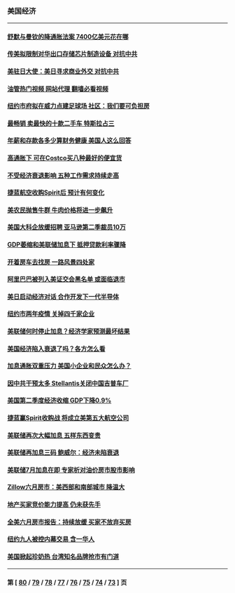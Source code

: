 ### 美国经济
---
#### [舒默与曼钦的降通胀法案 7400亿美元花在哪](../../pages/ncid1078158/n13793348.md?08020445) 
#### [传美拟限制对华出口存储芯片制造设备 对抗中共](../../pages/ncid1078158/n13793310.md?08020445) 
#### [美驻日大使：美日寻求商业外交 对抗中共](../../pages/ncid1078158/n13793212.md?08020445) 
#### [油管热门视频 网站代理 翻墙必看视频](http://209.222.30.114:81/youtube.html?08020445)
#### [纽约市府拟在威力点建足球场 社区：我们要可负担房](../../pages/ncid1078158/n13793001.md?08020445) 
#### [最畅销 卖最快的十款二手车 特斯拉占三](../../pages/ncid1078158/n13790480.md?08020445) 
#### [年薪和存款各多少算财务健康 美国人这么回答](../../pages/ncid1078158/n13791305.md?08020445) 
#### [高通胀下 可在Costco买八种最好的便宜货](../../pages/ncid1078158/n13786687.md?08020445) 
#### [不受经济衰退影响 五种工作需求持续走高](../../pages/ncid1078158/n13792032.md?08020445) 
#### [捷蓝航空收购Spirit后 预计有何变化](../../pages/ncid1078158/n13792405.md?08020445) 
#### [美农民抛售牛群 牛肉价格将进一步飙升](../../pages/ncid1078158/n13792403.md?08020445) 
#### [美国大科企放缓招聘 亚马逊第二季裁员10万](../../pages/ncid1078158/n13792044.md?08020445) 
#### [GDP萎缩和美联储加息下 抵押贷款利率骤降](../../pages/ncid1078158/n13791979.md?08020445) 
#### [开着房车去找房 一路风景四处家](../../pages/ncid1078158/n13791997.md?08020445) 
#### [阿里巴巴被列入美证交会黑名单 或面临退市](../../pages/ncid1078158/n13791857.md?08020445) 
#### [美日启动经济对话 合作开发下一代半导体](../../pages/ncid1078158/n13791852.md?08020445) 
#### [纽约市两年疫情 关掉四千家企业](../../pages/ncid1078158/n13791387.md?08020445) 
#### [美联储何时停止加息？经济学家预测最坏结果](../../pages/ncid1078158/n13791306.md?08020445) 
#### [美国经济陷入衰退了吗？各方怎么看](../../pages/ncid1078158/n13791167.md?08020445) 
#### [加息通胀双重压力 美国小企业和民众怎么办？](../../pages/ncid1078158/n13791154.md?08020445) 
#### [因中共干预太多 Stellantis关闭中国吉普车厂](../../pages/ncid1078158/n13791107.md?08020445) 
#### [美国第二季度经济收缩 GDP下降0.9%](../../pages/ncid1078158/n13791046.md?08020445) 
#### [捷蓝赢Spirit收购战 将成立美第五大航空公司](../../pages/ncid1078158/n13790940.md?08020445) 
#### [美联储再次大幅加息 五样东西变贵](../../pages/ncid1078158/n13790334.md?08020445) 
#### [美联储再加息三码 鲍威尔：经济未陷衰退](../../pages/ncid1078158/n13790265.md?08020445) 
#### [美联储7月加息在即 专家析对油价房市股市影响](../../pages/ncid1078158/n13790209.md?08020445) 
#### [Zillow六月房市：美西部和南部城市 降温大](../../pages/ncid1078158/n13789839.md?08020445) 
#### [地产买家竞价能力提高 仍未获先手](../../pages/ncid1078158/n13789813.md?08020445) 
#### [全美六月房市报告：持续放缓 买家不放弃买房](../../pages/ncid1078158/n13789828.md?08020445) 
#### [纽约九人被控内幕交易 含一华人](../../pages/ncid1078158/n13789773.md?08020445) 
#### [美国掀起珍奶热 台湾知名品牌抢市有门道](../../pages/ncid1078158/n13789782.md?08020445) 

---
#### 第 [ [80](./80.md?08020445) / [79](./79.md?08020445) / [78](./78.md?08020445) / [77](./77.md?08020445) / [76](./76.md?08020445) / [75](./75.md?08020445) / [74](./74.md?08020445) / [73](./73.md?08020445) ] 页
